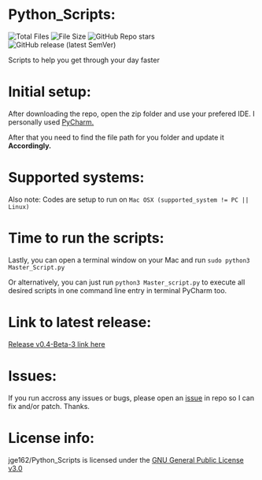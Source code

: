 # Python_Scripts:

![Total Files](https://img.shields.io/github/directory-file-count/jge162/Python_Scripts?color=4078c0&style=for-the-badge)
![File Size](https://img.shields.io/github/repo-size/jge162/Python_Scripts?color=4078c0&style=for-the-badge)
![GitHub Repo stars](https://img.shields.io/github/stars/jge162/Python_Scripts?color=red&logo=github&style=for-the-badge)
![GitHub release (latest SemVer)](https://img.shields.io/github/v/release/jge162/Python_Scripts?style=for-the-badge)

Scripts to help you get through your day faster

# Initial setup:

After downloading the repo, open the zip folder and use your
prefered IDE. I personally used [PyCharm.](https://www.jetbrains.com/pycharm/download/#section=mac) 

After that you need to find the file path for you 
folder and update it **Accordingly.**

# Supported systems:

Also note: Codes are setup to run on `Mac OSX (supported_system != PC || Linux)`

# Time to run the scripts:

Lastly, you can open a terminal window on your Mac and run `sudo python3 Master_Script.py`

Or alternatively, you can just run `python3 Master_script.py` to execute all desired scripts in one 
command line entry in terminal PyCharm too.

# Link to latest release:

[Release v0.4-Beta-3 link here](https://github.com/jge162/Python_Scripts/releases/tag/0.4-beta.3)

# Issues:

If you run accross any issues or bugs, please open an [issue](https://github.com/jge162/Python_Scripts/issues/new) in repo so I can fix and/or patch. Thanks.

# License info:

jge162/Python_Scripts is licensed under the
[GNU General Public License v3.0](https://github.com/jge162/Python_Scripts/blob/main/LICENSE)
